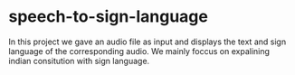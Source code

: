 # speech-to-sign-language
In this project we gave an audio file as input and displays the text and sign language of the corresponding audio.
We mainly foccus on expalining indian consitution with sign language.
